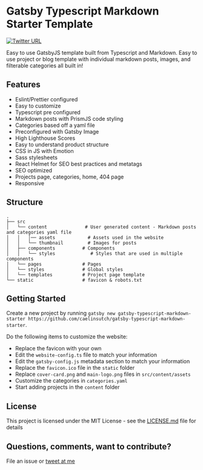 # Gatsby Typescript Markdown Starter Template

[![Twitter URL](https://img.shields.io/twitter/url/https/twitter.com/fold_left.svg?style=social&label=Follow%20%40caelin_sutch)](https://twitter.com/caelin_sutch)

Easy to use GatsbyJS template built from Typescript and Markdown. Easy to use project or blog template with individual markdown posts, images, and filterable categories all built in!

## Features
- Eslint/Prettier configured
- Easy to customize
- Typescript pre configured
- Markdown posts with PrismJS code styling
- Categories based off a yaml file
- Preconfigured with Gatsby Image
- High Lighthouse Scores
- Easy to understand product structure
- CSS in JS with Emotion
- Sass stylesheets
- React Helmet for SEO best practices and metatags
- SEO optimized
- Projects page, categories, home, 404 page
- Responsive

## Structure
```text
.
├── src
│   └── content              # User generated content - Markdown posts and categories yaml file
│   │   │── assets            # Assets used in the website
│   │   └── thumbnail         # Images for posts
│   ├── components          # Components
│   │   └── styles             # Styles that are used in multiple components
│   └── pages               # Pages
│   └── styles              # Global styles
│   └── templates           # Project page template
└── static                  # favicon & robots.txt
```

## Getting Started

Create a new project by running `gatsby new gatsby-typescript-markdown-starter https://github.com/caelinsutch/gatsby-typescript-markdown-starter`. 

Do the following items to customize the website:

- Replace the favicon with your own
- Edit the `website-config.ts` file to match your information
- Edit the `gatsby-config.js` metadata section to match your information
- Replace the `favicon.ico` file in the `static` folder
- Replace `cover-card.png` and `main-logo.png` files in `src/content/assets`
- Customize the categories in `categories.yaml`
- Start adding projects in the `content` folder

## License
This project is licensed under the MIT License - see the [LICENSE.md](LICENSE) file for details

## Questions, comments, want to contribute? 
File an issue or [tweet at me](https://twitter.com/caelin_sutch)
